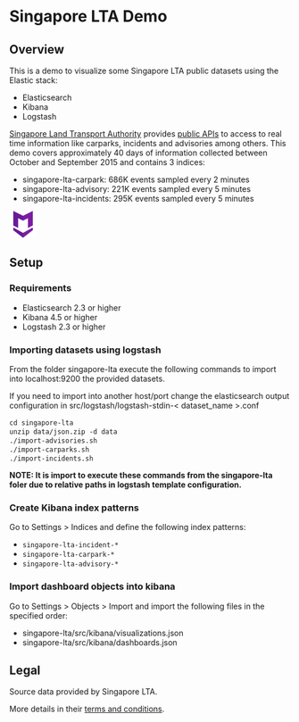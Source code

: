 # Singapore LTA Demo

## Overview

This is a demo to visualize some Singapore LTA public datasets using the Elastic stack:

- Elasticsearch
- Kibana
- Logstash

[Singapore Land Transport Authority](http://lta.gov.sg) provides [public APIs](http://www.mytransport.sg/content/mytransport/home/dataMall.html) to access to real time information like carparks, incidents and advisories among others. This demo covers approximately 40 days of information collected between October and September 2015 and contains 3 indices:

- singapore-lta-carpark: 686K events sampled every 2 minutes 
- singapore-lta-advisory: 221K events sampled every 5 minutes
- singapore-lta-incidents: 295K events sampled every 5 minutes

![incidents](https://github.com/adam-p/markdown-here/raw/master/src/common/images/icon48.png "Logo Title Text 1")

## Setup

### Requirements

- Elasticsearch 2.3 or higher
- Kibana 4.5 or higher
- Logstash 2.3 or higher

### Importing datasets using logstash

From the folder singapore-lta execute the following commands to import into localhost:9200 the provided datasets.

If you need to import into another host/port change the elasticsearch output configuration in src/logstash/logstash-stdin-< dataset_name >.conf

```
cd singapore-lta
unzip data/json.zip -d data
./import-advisories.sh
./import-carparks.sh
./import-incidents.sh
```

**NOTE: It is import to execute these commands from the singapore-lta foler due to relative paths in logstash template configuration.**


### Create Kibana index patterns

Go to Settings > Indices and define the following index patterns:

- ``singapore-lta-incident-*``
- ``singapore-lta-carpark-*``
- ``singapore-lta-advisory-*``


### Import dashboard objects into kibana

Go to Settings > Objects > Import and import the following files in the specified order:

- singapore-lta/src/kibana/visualizations.json
- singapore-lta/src/kibana/dashboards.json


## Legal

Source data provided by Singapore LTA.

More details in their [terms and conditions](http://www.mytransport.sg/content/mytransport/home/dataMall/termOfUse.html).
